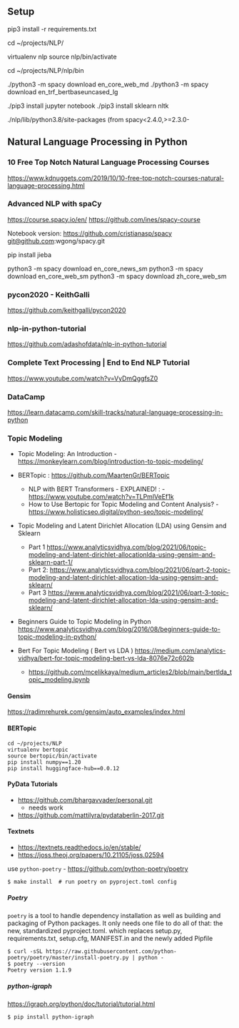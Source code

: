 

## Setup
pip3 install -r requirements.txt

cd ~/projects/NLP/

virtualenv nlp
source nlp/bin/activate

cd ~/projects/NLP/nlp/bin

./python3 -m spacy download en_core_web_md
./python3 -m spacy download en_trf_bertbaseuncased_lg

./pip3 install jupyter notebook
./pip3 install sklearn nltk


./nlp/lib/python3.8/site-packages (from spacy<2.4.0,>=2.3.0-



## Natural Language Processing in Python 

### 10 Free Top Notch Natural Language Processing Courses
https://www.kdnuggets.com/2019/10/10-free-top-notch-courses-natural-language-processing.html

### Advanced NLP with spaCy
https://course.spacy.io/en/
https://github.com/ines/spacy-course

Notebook version:
https://github.com/cristianasp/spacy
git@github.com:wgong/spacy.git

pip install jieba

python3 -m spacy download en_core_news_sm
python3 -m spacy download en_core_web_sm
python3 -m spacy download zh_core_web_sm

### pycon2020 - KeithGalli

https://github.com/keithgalli/pycon2020

### nlp-in-python-tutorial
https://github.com/adashofdata/nlp-in-python-tutorial


### Complete Text Processing | End to End NLP Tutorial 

https://www.youtube.com/watch?v=VyDmQggfsZ0

### DataCamp

https://learn.datacamp.com/skill-tracks/natural-language-processing-in-python


### Topic Modeling

- Topic Modeling: An Introduction - https://monkeylearn.com/blog/introduction-to-topic-modeling/
- BERTopic : https://github.com/MaartenGr/BERTopic
    - NLP with BERT Transformers - EXPLAINED! : - https://www.youtube.com/watch?v=TLPmlVeEf1k
    - How to Use Bertopic for Topic Modeling and Content Analysis? - https://www.holisticseo.digital/python-seo/topic-modeling/
- Topic Modeling and Latent Dirichlet Allocation (LDA) using Gensim and Sklearn
    - Part 1 https://www.analyticsvidhya.com/blog/2021/06/topic-modeling-and-latent-dirichlet-allocationlda-using-gensim-and-sklearn-part-1/
    - Part 2: https://www.analyticsvidhya.com/blog/2021/06/part-2-topic-modeling-and-latent-dirichlet-allocation-lda-using-gensim-and-sklearn/
    - Part 3 https://www.analyticsvidhya.com/blog/2021/06/part-3-topic-modeling-and-latent-dirichlet-allocation-lda-using-gensim-and-sklearn/

- Beginners Guide to Topic Modeling in Python https://www.analyticsvidhya.com/blog/2016/08/beginners-guide-to-topic-modeling-in-python/


- Bert For Topic Modeling ( Bert vs LDA ) https://medium.com/analytics-vidhya/bert-for-topic-modeling-bert-vs-lda-8076e72c602b
    - https://github.com/mcelikkaya/medium_articles2/blob/main/bertlda_topic_modeling.ipynb

#### Gensim

https://radimrehurek.com/gensim/auto_examples/index.html

#### BERTopic
```
cd ~/projects/NLP
virtualenv bertopic
source bertopic/bin/activate
pip install numpy==1.20
pip install huggingface-hub==0.0.12
```

#### PyData Tutorials

- https://github.com/bhargavvader/personal.git
    - needs work
- https://github.com/mattilyra/pydataberlin-2017.git

#### Textnets

- https://textnets.readthedocs.io/en/stable/
- https://joss.theoj.org/papers/10.21105/joss.02594

use `python-poetry` - https://github.com/python-poetry/poetry

```
$ make install  # run poetry on pyproject.toml config
```




##### Poetry

`poetry` is a tool to handle dependency installation as well as building and packaging of Python packages. It only needs one file to do all of that: the new, standardized pyproject.toml.
which replaces setup.py, requirements.txt, setup.cfg, MANIFEST.in and the newly added Pipfile

```
$ curl -sSL https://raw.githubusercontent.com/python-poetry/poetry/master/install-poetry.py | python -
$ poetry --version
Poetry version 1.1.9
```

##### python-igraph
https://igraph.org/python/doc/tutorial/tutorial.html

```
$ pip install python-igraph
```

